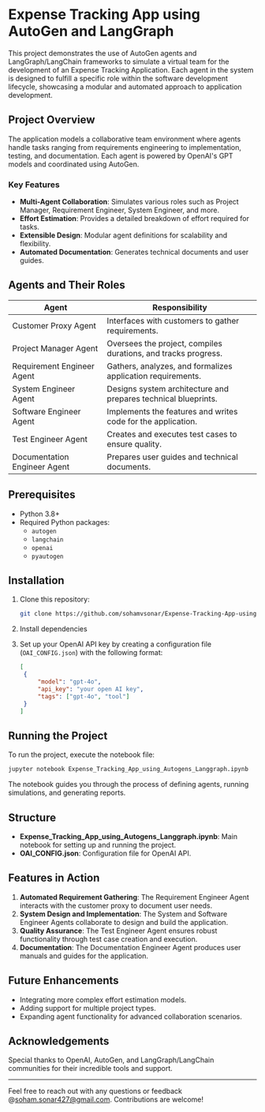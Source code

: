 # Expense Tracking App using AutoGen and LangGraph

This project demonstrates the use of AutoGen agents and LangGraph/LangChain frameworks to simulate a virtual team for the development of an Expense Tracking Application. Each agent in the system is designed to fulfill a specific role within the software development lifecycle, showcasing a modular and automated approach to application development.

## Project Overview

The application models a collaborative team environment where agents handle tasks ranging from requirements engineering to implementation, testing, and documentation. Each agent is powered by OpenAI's GPT models and coordinated using AutoGen.

### Key Features
- **Multi-Agent Collaboration**: Simulates various roles such as Project Manager, Requirement Engineer, System Engineer, and more.
- **Effort Estimation**: Provides a detailed breakdown of effort required for tasks.
- **Extensible Design**: Modular agent definitions for scalability and flexibility.
- **Automated Documentation**: Generates technical documents and user guides.

## Agents and Their Roles

| Agent                     | Responsibility                                         |
|---------------------------|-------------------------------------------------------|
| Customer Proxy Agent      | Interfaces with customers to gather requirements.     |
| Project Manager Agent     | Oversees the project, compiles durations, and tracks progress. |
| Requirement Engineer Agent| Gathers, analyzes, and formalizes application requirements. |
| System Engineer Agent     | Designs system architecture and prepares technical blueprints. |
| Software Engineer Agent   | Implements the features and writes code for the application. |
| Test Engineer Agent       | Creates and executes test cases to ensure quality.    |
| Documentation Engineer Agent| Prepares user guides and technical documents.       |

## Prerequisites

- Python 3.8+
- Required Python packages:
  - `autogen`
  - `langchain`
  - `openai`
  - `pyautogen`

## Installation

1. Clone this repository:
   ```bash
   git clone https://github.com/sohamvsonar/Expense-Tracking-App-using-AutoGen-and-LangGraph.git
   ```

2. Install dependencies

3. Set up your OpenAI API key by creating a configuration file (`OAI_CONFIG.json`) with the following format:
   ```json
   [
    {
        "model": "gpt-4o",
        "api_key": "your open AI key",
        "tags": ["gpt-4o", "tool"]
    }
   ]
   ```

## Running the Project

To run the project, execute the notebook file:
```bash
jupyter notebook Expense_Tracking_App_using_Autogens_Langgraph.ipynb
```

The notebook guides you through the process of defining agents, running simulations, and generating reports.

## Structure

- **Expense_Tracking_App_using_Autogens_Langgraph.ipynb**: Main notebook for setting up and running the project.
- **OAI_CONFIG.json**: Configuration file for OpenAI API.

## Features in Action

1. **Automated Requirement Gathering**: The Requirement Engineer Agent interacts with the customer proxy to document user needs.
2. **System Design and Implementation**: The System and Software Engineer Agents collaborate to design and build the application.
3. **Quality Assurance**: The Test Engineer Agent ensures robust functionality through test case creation and execution.
4. **Documentation**: The Documentation Engineer Agent produces user manuals and guides for the application.

## Future Enhancements

- Integrating more complex effort estimation models.
- Adding support for multiple project types.
- Expanding agent functionality for advanced collaboration scenarios.

## Acknowledgements

Special thanks to OpenAI, AutoGen, and LangGraph/LangChain communities for their incredible tools and support.

---
Feel free to reach out with any questions or feedback @soham.sonar427@gmail.com. Contributions are welcome!

